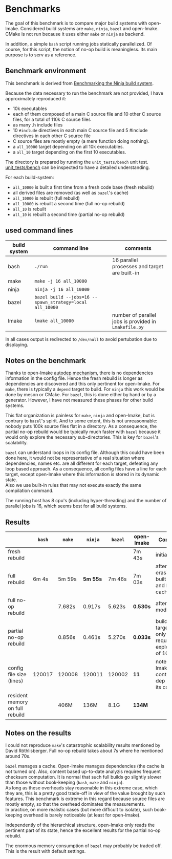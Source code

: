 <!-- This file is part of the open-lmake distribution (git@github.com:cesar-douady/open-lmake.git)-->
<!-- Copyright (c) 2023-2025 Doliam-->
<!-- This program is free software: you can redistribute/modify under the terms of the GPL-v3 (https://www.gnu.org/licenses/gpl-3.0.html).-->
<!-- This program is distributed WITHOUT ANY WARRANTY, without even the implied warranty of MERCHANTABILITY or FITNESS FOR A PARTICULAR PURPOSE.-->
<!-- Why open-lmake-->

# Benchmarks

The goal of this benchmark is to compare major build systems with open-lmake.
Considered build systems are `make`, `ninja`, `bazel` and open-lmake.
CMake is not run because it uses either `make` or `ninja` as backend.

In addition, a simple `bash` script running jobs statically parallelized.
Of course, for this script, the notion of no-op build is meaningless.
Its main purpose is to serv as a reference.

## Benchmark environment

This benchmark is derived from [Benchmarking the Ninja build system](https://david.rothlis.net/ninja-benchmark/#:~:text=A%20no%2Dop%20build%20takes,versus%201.5s%20for%20Ninja.).

Because the data necessary to run the benchmark are not provided, I have approximately reproduced it:

- 10k executables
- each of them composed of a main C source file and 10 other C source files, for a total of 110k C source files
- as many .h include files
- 10 `#include` directives in each main C source file and 5 #include directives in each other C source file
- C source files are mostly empty (a mere function doing nothing).
- a `all_10000` target depending on all 10k executables.
- a `all_10` target depending on the first 10 executables.

The directory is prepared by running the `unit_tests/bench` unit test.
[unit\_tests/bench](../unit_tests/bench.py) can be inspected to have a detailed understanding.

For each build-system:

- `all_10000` is built a first time from a fresh code base (fresh rebuild)
- all derived files are removed (as well as `bazel`'s cache)
- `all_10000` is rebuilt (full rebuild)
- `all_10000` is rebuilt a second time (full no-op rebuild)
- `all_10` is rebuilt
- `all_10` is rebuilt a second time (partial no-op rebuild)

## used command lines

| build system | command line                                             | comments                                              |
|--------------|----------------------------------------------------------|-------------------------------------------------------|
| bash         | `./run`                                                  | 16 parallel processes and target are built-in         |
| make         | `make -j 16 all_10000`                                   |                                                       |
| ninja        | `ninja -j 16 all_10000`                                  |                                                       |
| bazel        | `bazel build --jobs=16 --spawn_strategy=local all_10000` |                                                       |
| lmake        | `lmake all_10000`                                        | number of parallel jobs is provided in `Lmakefile.py` |

In all cases output is redirected to `/dev/null` to avoid pertubation due to displaying.

## Notes on the benchmark

Thanks to open-lmake [autodep mechanism](autodep.md), there is no dependencies information in the config file.
Hence the fresh rebuild is longer as dependencies are discovered and this only pertinent for open-lmake.
For `make`, there is typically a `depend` target to build.
For `ninja` this work would be done by meson or CMake.
For `bazel`, this is done either by hand or by a generator.
However, I have not measured these phases for other build systems.

This flat organization is painless for `make`, `ninja` and open-lmake, but is contrary to `bazel`'s spirit.
And to some extent, this is not unreasonnable: nobody puts 100k source files flat in a directory.
As a consequence, the partial no-op rebuild would be typically much faster with `bazel` because it would only explore the necessary sub-directories.
This is key for `bazel`'s scalability.

`bazel` can understand loops in its config file.
Although this could have been done here, it would not be representative of a real situation where dependencies, names etc. are all different for each target, defeating any loop based approach.
As a consequence, all config files have a line for each target, except open-lmake where this information is stored in its dynamic state.  
Also we use built-in rules that may not execute exactly the same compilation command.

The running host has 8 cpu's (including hyper-threading) and the number of parallel jobs is 16, which seems best for all build systems.

## Results

|                                 | `bash` |   `make`  | `ninja`    | `bazel` | open-lmake | Comment                                                       |
|---------------------------------|--------|-----------|------------|---------|------------|---------------------------------------------------------------|
| fresh rebuild                   |        |           |            |         | 7m 43s     | initial build                                                 |
| full rebuild                    | 6m 4s  | 5m 59s    | **5m 55s** | 7m 46s  | 7m 03s     | after erasing all built files and `bazel` cache               |
| full no-op rebuild              |        | 7.682s    | 0.917s     | 5.623s  | **0.530s** | after no modification                                         |
| partial no-op rebuild           |        | 0.856s    | 0.461s     | 5.270s  | **0.033s** | build of a target that only requires exploration of 100 files |
| config file size (lines)        | 120017 | 120008    | 120011     | 120002  | **11**     | note open-lmake contains no dep info in its config            |
| resident memory on full rebuild |        | 406M      | 136M       | 8.1G    | **134M**   |                                                               |

## Notes on the results

I could not reproduce `make`'s catastrophic scalability results mentioned by David Röthlisberger.
Full no-op rebuild takes about 7s where he mentioned around 70s.

`bazel` manages a cache.
Open-lmake manages dependencies (the cache is not turned on).
Also, content based up-to-date analyzis requires frequent checksum computation.
It is normal that such full builds go slightly slower than those without book-keeping (`bash`, `make` and `ninja`).  
As long as these overheads stay reasonable in this extreme case, which they are, this is a pretty good trade-off in view of the value brought by such features.
This benchmark is extreme in this regard because source files are mostly empty, so that the overhead dominates the measurements.  
In practice, on more realistic cases (but more difficult to isolate), such book-keeping overhead is barely noticeable (at least for open-lmake).

Independently of the hierarchical structure, open-lmake only reads the pertinent part of its state, hence the excellent results for the partial no-op rebuild.

The enormous memory consumption of `bazel` may probably be traded off.
This is the result with default settings.

